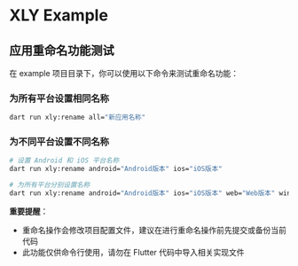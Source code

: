 # XLY Example

## 应用重命名功能测试

在 example 项目目录下，你可以使用以下命令来测试重命名功能：

### 为所有平台设置相同名称
```bash
dart run xly:rename all="新应用名称"
```

### 为不同平台设置不同名称
```bash
# 设置 Android 和 iOS 平台名称
dart run xly:rename android="Android版本" ios="iOS版本"

# 为所有平台分别设置名称
dart run xly:rename android="Android版本" ios="iOS版本" web="Web版本" windows="Windows版本" linux="Linux版本" mac="Mac版本"
```

**重要提醒**：
- 重命名操作会修改项目配置文件，建议在进行重命名操作前先提交或备份当前代码
- 此功能仅供命令行使用，请勿在 Flutter 代码中导入相关实现文件
